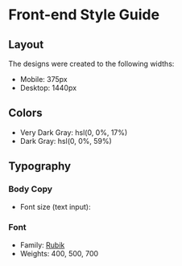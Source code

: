 # Front-end Style Guide

## Layout

The designs were created to the following widths:

- Mobile: 375px
- Desktop: 1440px

## Colors

- Very Dark Gray: hsl(0, 0%, 17%)
- Dark Gray: hsl(0, 0%, 59%)

## Typography

### Body Copy

- Font size (text input): 

### Font

- Family: [Rubik](https://fonts.google.com/specimen/Rubik)
- Weights: 400, 500, 700

